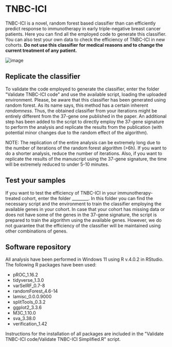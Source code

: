 # TNBC-ICI

TNBC-ICI is a novel, random forest based classifier than can efficiently predict response to immunotherapy in early triple-negative breast cancer patients. Here you can find all the employed code to generate this classifier. You can also test your own data to check the efficiency of TNBC-ICI in new cohorts. **Do not use this classifier for medical reasons and to change the current treatment of any patient.**

![image](https://user-images.githubusercontent.com/46361666/213405474-2f353c64-4adb-4e97-aaf1-5832f6e5ae2a.png)

## Replicate the classifier

To validate the code employed to generate the classifier, enter the folder "Validate TNBC-ICI code" and use the available script, loading the uploaded environment. Please, be aware that this classifier has been generated using random forest. As its name says, this method has a certain inherent _randomness_. Thus, the obtained classifier from your iterations might be entirely different from the 37-gene one published in the paper. An additional step has been added to the script to directly employ the 37-gene signature to perform the analysis and replicate the results from the publication (with potential minor changes due to the random effect of the algorithm).

NOTE: The replication of the entire analysis can be extremely long due to the number of iterations of the random forest algorithm (>6h). If you want to do a shorter analysis, reduce the number of iterations. Also, if you want to replicate the results of the manuscript using the 37-gene signature, the time will be extremely reduced to under 5-10 minutes.

## Test your samples

If you want to test the efficiency of TNBC-ICI in your immunotherapy-treated cohort, enter the folder ________. In this folder you can find the necessary script and the environment to train the classifier employing the available genes in your cohort. In case that your cohort has missing data or does not have some of the genes in the 37-gene signature, the script is prepared to train the algorithm using the available genes. However, we do not guarantee that the efficiency of the classifier will be maintained using other combinations of genes. 

## Software repository

All analysis have been performed in Windows 11 using R v.4.0.2 in RStudio. The following R packages have been used:
- pROC_1.16.2
- tidyverse_1.3.0
- varSelRF_0.7-8
- randomForest_4.6-14
- lamisc_0.0.0.9000
- splitTools_0.3.2
- ggplot2_3.3.6
- M3C_1.10.0
- sva_3.38.0
- verification_1.42

Instructions for the installation of all packages are included in the "Validate TNBC-ICI code/Validate TNBC-ICI Simplified.R" script.
